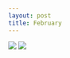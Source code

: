 ```yaml
---
layout: post
title: February
---
```


![](https://i.imgur.com/KL98eqz.jpg)
![](https://i.imgur.com/0u4addz.jpg)
